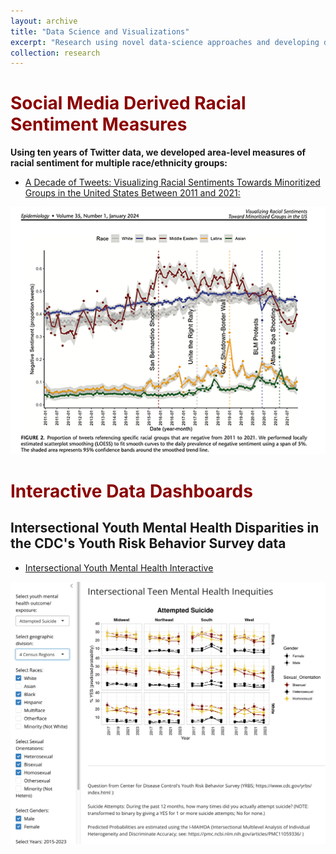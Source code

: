 ```yaml
---
layout: archive
title: "Data Science and Visualizations"
excerpt: "Research using novel data-science approaches and developing data-rich visualizations.<br/><img src='/images/Epidemiology_2024_Figure2.svg'>"
collection: research
---
```




# <span style="color:darkred">Social Media Derived Racial Sentiment Measures</span>

**Using ten years of Twitter data, we developed area-level measures of racial sentiment for multiple race/ethnicity groups:**

* [A Decade of Tweets: Visualizing Racial Sentiments Towards Minoritized Groups in the United States Between 2011 and 2021:](https://pmc.ncbi.nlm.nih.gov/articles/PMC10683970/)

![Racial Sentiment](/images/Epidemiology_2024_Figure2.png)


# <span style="color:darkred">Interactive Data Dashboards</span>


## Intersectional Youth Mental Health Disparities in the CDC's Youth Risk Behavior Survey data


* [Intersectional Youth Mental Health Interactive](https://junaidmerchant.shinyapps.io/YRBSS_MAIHDA/)

![Racial Sentiment](/images/ShinyApp.png)